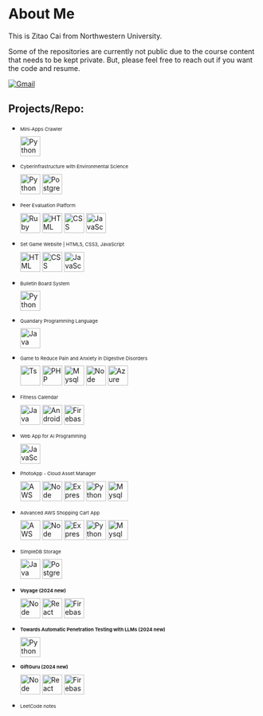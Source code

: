 <h1>About Me</h1>

<p>This is Zitao Cai from Northwestern University.</p>

<p>Some of the repositories are currently not public due to the course content that needs to be kept private. But, please feel free to reach out if you want the code and resume. </p>

[![Gmail](https://img.shields.io/badge/Gmail-D14836?style=for-the-badge&logo=gmail&logoColor=white)](mailto:jerrychoiczt@gmail.com)

<h2>Projects/Repo:</h2>

<ul>
  <li>
    <p style="font-size:1vw">Mini-Apps Crawler</p> 
    <img class="skill-icon" src="https://skillicons.dev/icons?i=py" alt="Python" style="width: 40px; height: 40px;">
  </li>
  <li>
    <p style="font-size:1vw">Cyberinfrastructure with Environmental Science</p>
    <img class="skill-icon" src="https://skillicons.dev/icons?i=py" alt="Python" style="width: 40px; height: 40px;">
    <img class="skill-icon" src="https://skillicons.dev/icons?i=postgres" alt="PostgreSQL" style="width: 40px; height: 40px;">
  </li>
  <li>
    <p style="font-size:1vw">Peer Evaluation Platform</p>
    <img class="skill-icon" src="https://skillicons.dev/icons?i=ruby" alt="Ruby" style="width: 40px; height: 40px;">
    <img class="skill-icon" src="https://skillicons.dev/icons?i=html" alt="HTML" style="width: 40px; height: 40px;">
    <img class="skill-icon" src="https://skillicons.dev/icons?i=css" alt="CSS" style="width: 40px; height: 40px;">
    <img class="skill-icon" src="https://skillicons.dev/icons?i=js" alt="JavaScript" style="width: 40px; height: 40px;">
  </li>
  <li><p style="font-size:1vw">Set Game Website | HTML5, CSS3, JavaScript</p>
    <img class="skill-icon" src="https://skillicons.dev/icons?i=html" alt="HTML" style="width: 40px; height: 40px;">
    <img class="skill-icon" src="https://skillicons.dev/icons?i=css" alt="CSS" style="width: 40px; height: 40px;">
    <img class="skill-icon" src="https://skillicons.dev/icons?i=js" alt="JavaScript" style="width: 40px; height: 40px;">
  </li>
  <li><p style="font-size:1vw">Bulletin Board System</p>
    <img class="skill-icon" src="https://skillicons.dev/icons?i=py" alt="Python" style="width: 40px; height: 40px;">
  </li>
  <li><p style="font-size:1vw">Quandary Programming Language</P>
    <img class="skill-icon" src="https://skillicons.dev/icons?i=java" alt="Java" style="width: 40px; height: 40px;"></li>
  <li><p style="font-size:1vw">Game to Reduce Pain and Anxiety in Digestive Disorders</p>
    <img class="skill-icon" src="https://skillicons.dev/icons?i=ts" alt="Ts" style="width: 40px; height: 40px;">
    <img class="skill-icon" src="https://skillicons.dev/icons?i=php" alt="PHP" style="width: 40px; height: 40px;">
    <img class="skill-icon" src="https://skillicons.dev/icons?i=mysql" alt="Mysql" style="width: 40px; height: 40px;">
    <img class="skill-icon" src="https://skillicons.dev/icons?i=nodejs" alt="Node" style="width: 40px; height: 40px;">
    <img class="skill-icon" src="https://skillicons.dev/icons?i=azure" alt="Azure" style="width: 40px; height: 40px;">
  </li>
  <li><p style="font-size:1vw">Fitness Calendar</p>
    <img class="skill-icon" src="https://skillicons.dev/icons?i=java" alt="Java" style="width: 40px; height: 40px;">
    <img class="skill-icon" src="https://skillicons.dev/icons?i=androidstudio" alt="Android" style="width: 40px; height: 40px;">
    <img class="skill-icon" src="https://skillicons.dev/icons?i=firebase" alt="Firebase" style="width: 40px; height: 40px;">
  </li>
  <li><p style="font-size:1vw">Web App for Al Programming</p>
    <img class="skill-icon" src="https://skillicons.dev/icons?i=js" alt="JavaScript" style="width: 40px; height: 40px;">
  </li>
  <li><p style="font-size:1vw">PhotoApp - Cloud Asset Manager</p>
    <img class="skill-icon" src="https://skillicons.dev/icons?i=aws" alt="AWS" style="width: 40px; height: 40px;">
    <img class="skill-icon" src="https://skillicons.dev/icons?i=nodejs" alt="Node" style="width: 40px; height: 40px;">
    <img class="skill-icon" src="https://skillicons.dev/icons?i=express" alt="Express" style="width: 40px; height: 40px;">
    <img class="skill-icon" src="https://skillicons.dev/icons?i=py" alt="Python" style="width: 40px; height: 40px;">
    <img class="skill-icon" src="https://skillicons.dev/icons?i=mysql" alt="Mysql" style="width: 40px; height: 40px;">
  </li>
  <li><p style="font-size:1vw">Advanced AWS Shopping Cart App</p>
    <img class="skill-icon" src="https://skillicons.dev/icons?i=aws" alt="AWS" style="width: 40px; height: 40px;">
    <img class="skill-icon" src="https://skillicons.dev/icons?i=nodejs" alt="Node" style="width: 40px; height: 40px;">
    <img class="skill-icon" src="https://skillicons.dev/icons?i=express" alt="Express" style="width: 40px; height: 40px;">
    <img class="skill-icon" src="https://skillicons.dev/icons?i=py" alt="Python" style="width: 40px; height: 40px;">
    <img class="skill-icon" src="https://skillicons.dev/icons?i=mysql" alt="Mysql" style="width: 40px; height: 40px;">
  </li>
  <li><p style="font-size:1vw">SimpleDB Storage</P>
    <img class="skill-icon" src="https://skillicons.dev/icons?i=java" alt="Java" style="width: 40px; height: 40px;">
    <img class="skill-icon" src="https://skillicons.dev/icons?i=postgres" alt="PostgreSQL" style="width: 40px; height: 40px;">
  </li>
  <li><p style="font-size:1vw"><b>Voyage (2024 new)</b></p>
    <img class="skill-icon" src="https://skillicons.dev/icons?i=nodejs" alt="Node" style="width: 40px; height: 40px;">
    <img class="skill-icon" src="https://skillicons.dev/icons?i=react" alt="React" style="width: 40px; height: 40px;">
    <img class="skill-icon" src="https://skillicons.dev/icons?i=firebase" alt="Firebase" style="width: 40px; height: 40px;">
  </li>
  <li><p style="font-size:1vw"><b>Towards Automatic Penetration Testing with LLMs (2024 new)</b></p>
    <img class="skill-icon" src="https://skillicons.dev/icons?i=py" alt="Python" style="width: 40px; height: 40px;">
  </li>
  <li><p style="font-size:1vw"><b>GiftGuru (2024 new)</b></p>
    <img class="skill-icon" src="https://skillicons.dev/icons?i=nodejs" alt="Node" style="width: 40px; height: 40px;">
    <img class="skill-icon" src="https://skillicons.dev/icons?i=react" alt="React" style="width: 40px; height: 40px;">
    <img class="skill-icon" src="https://skillicons.dev/icons?i=firebase" alt="Firebase" style="width: 40px; height: 40px;">
  </li>
  <li><p style="font-size:1vw">LeetCode notes</li>
</ul>

<!-- <style>
  .skill-icon {
    width: 40px;
    height: 40px;
    margin-right: 5px; 
  }
</style> -->
